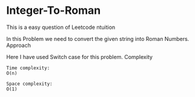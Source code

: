 # Integer-To-Roman
This is a easy question of Leetcode 
ntuition

In this Problem we need to convert the given string into Roman Numbers.
Approach

Here I have used Switch case for this problem.
Complexity

    Time complexity:
    O(n)

    Space complexity:
    O(1)
